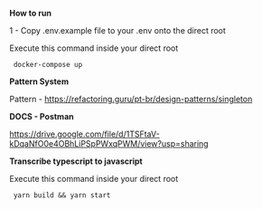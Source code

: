 **How to run**

1 - Copy .env.example file to your .env onto the direct root

Execute this command inside your direct root
   

     docker-compose up

**Pattern System**

Pattern - https://refactoring.guru/pt-br/design-patterns/singleton


**DOCS - Postman**

https://drive.google.com/file/d/1TSFtaV-kDqaNfO0e4OBhLiPSpPWxqPWM/view?usp=sharing


**Transcribe typescript to javascript**


Execute this command inside your direct root
   

     yarn build && yarn start
